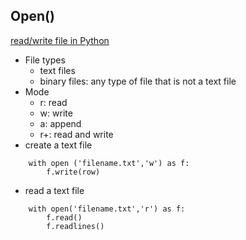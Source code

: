 ## Open()
[read/write file in Python](https://www.pythonforbeginners.com/files/reading-and-writing-files-in-python)
- File types
    - text files
    - binary files: any type of file that is not a text file
- Mode
    - r: read
    - w: write
    - a: append
    - r+: read and write
- create a text file
```
    with open ('filename.txt','w') as f:
        f.write(row)
```
- read a text file
```
    with open('filename.txt','r') as f:
        f.read()
        f.readlines()
```
